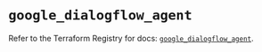 # `google_dialogflow_agent`

Refer to the Terraform Registry for docs: [`google_dialogflow_agent`](https://registry.terraform.io/providers/hashicorp/google-beta/6.4.0/docs/resources/google_dialogflow_agent).

